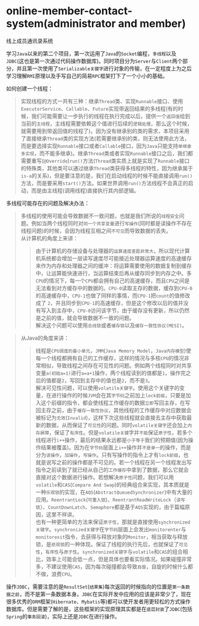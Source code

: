 # online-member-contact-system(administrator and member)
线上成员通讯录系统
  
学习`Java`以来的第二个项目，第一次运用了`Java`的`Socket`编程，`多线程`以及`JDBC`(这也是第一次通过代码操作数据库)。同时项目分为`Server`与`Client`两个部分，并且第一次使用了`Serializable关键字`进行对象的传输，在一定程度上为之后学习理解`RMI`原理以及手写自己的简易`RPC`框架打下了一个小小的基础。  
  
如何创建一个线程：  
>实现线程的方式一共有三种：继承`Thread`类、实现`Runnable`接口、使用`ExecutorService`、`Callable`、`Future`实现带返回结果的多线程(有的时候，我们可能需要让一步执行的线程在执行完成以后，提供一个`返回值`给到当前的`主线程`，主线程需要依赖这个值进行后续的`逻辑处理`，那么这个时候，就需要用到带返回值的线程了)。因为没有继承别的类的需求，本项目采用了直接继承`Thread`类的实现方法(若需要继承别的类，则无法使用此方法，而是要选择实现`Runnable`接口或者`Callable`接口，因为`Java`只能支持`单继承多实现`，而不能多继承)。继承`Thread`类或者实现`Runnable`接口之后，我们都需要重写(`@Override`)`run()`方法(`Thread`类实质上就是实现了`Runnable`接口的特殊类，其他类可以通过继承`Thread`类获得多线程的特性，因为继承属于`is-a`的关系)，但是要注意的是，我们在启动线程的时候不能直接调用`run()`方法，而是要采用`start()`方法。如果世界调用`run()`方法线程不会真正的启动，而是由主线程(调用线程)直接执行其内部逻辑。  
  
多线程可能存在的问题及解决办法：  
>多线程的使用可能会导致数据不一致问题，也就是我们所说的`线程安全`问题。例如当两个线程同时对`同一个共享变量`进行`写操作`(同时都是读操作不存在线程问题)的时候，会因为线程互相之间`不可见`而导致数据的丢失。  
从计算机的角度上来讲：  
>>由于计算机的存储设备与处理器的`运算速度差距非常大`，所以现代计算机系统都会增加一层读写速度尽可能接近处理器运算速度的高速缓存来作为内存和处理器之间的缓冲：将运算需要使用的数据复制到缓存中，让运算能快速进行，当运算结束后再从缓存同步到内存之中。多`CPU`的情况下，每一个`CPU`都会拥有自己的高速缓存，而且`CPU`之间是无法看到对方缓存中的数据的。`CPU-0`读取主存的数据，缓存到`CPU-0`的高速缓存中，`CPU-1`也做了同样的事情，而`CPU-1`把`count`的值修改成了 `2`，并且同步到`CPU-1`的高速缓存，但是这个修改以后的值并没有写入到主存中，`CPU-0`访问该字节，由于缓存没有更新，所以仍然是之前的值，就会导致数据不一致的问题。  
解决这个问题可以使用`总线锁`或者`缓存锁`以及`缓存一致性协议(MESI)`。
  
>从Java的角度来讲：
>>线程是`CPU调度的最小单元`，`JMM`(`Java Memory Model`，`Java内存模型`)使每一个线程都拥有自己的工作缓存，这样的情况与多核`CPU`的情况非常相似，导致线程之间存在可见性的问题。例如两个线程同时对共享变量`a(初始a=1)`进行`a=a+1`操作，两个线程读到的值都是`1`，操作完之后的值都是`2`，写回到主存中的值也是`2`，而不是`3`。  
解决可见性问题，可以使用`volatile关键字`。使用这个关键字的变量，在进行操作的时候`JVM`会在其`字节码`之前加上`lock前缀`，只要是加入这个前缀的指令，都会使线程工作缓存的数据`立即`写回主存，在写回主存之前，由于`缓存一致性协议`，其他线程的工作缓存中对应数据会被标记为`无效`(`Invalid`)，这样下次这些线程就会直接去主存中获取最新的数据，从而保证了`可见性`的问题。同时`volatile关键字`还会加上`内存屏障`，保证了`有序性`。但是`volatile关键`字并`不能`保证`原子性`，若多个线程进行`i++`操作，最后的结果永远都是`小于等于`我们的预期值(因为操作结果被覆盖)。因为在`字节码`层面上`i++`操作并`不是单一`的操作，而是分为`读操作`，`加操作`，`写操作`。只有写操作的指令上才有`lock前缀`，也就是说写之前的操作都是不可见的。若一个线程在另一个线程发出写指令之前读到了就已经从自己的`工作缓存`中拿到了数据，那么它就会直接对这个数据进行操作。若想解决`原子性`问题，我们可以用`volatile`和`CAS`(`Compare And Swap`)的经典组合来实现，其本质就是一种`乐观锁`的实现，在`AQS`(`AbstractQueuedSynchronizer`)中有大量的应用。`ReentrantLock`(`可重入锁`)、`ReentrantReadWriteLock`（`读写锁`）、`CountDownLatch`、`Semaphore`都是基于`AQS`实现的，由于篇幅原因，这里不祥讲。  
也有一种更简单的方法来保证`原子性`，那就是直接使用`synchronized关键字`。`synchronized关键字`在`字节码`层面上会发出`monitorenter`与`monitorexit`指令，去获得与释放对象的`Monitor`，相当获取与释放锁，是`悲观锁`的一种体现。保证了线程的执行先后，也就保证了`可见性`，`有序性`与`原子性`。`synchronized关键字`与`volatile`和`CAS`的组合相比，效率上可能会低一点，但是具体也要看实际情况。如果碰撞非常多，不建议使用`CAS`，因为每次碰撞都会导致`自旋`，自旋的时候什么都不做，浪费`CPU`。

操作`JDBC`，需要注意的是`ResultSet`(`结果集`)每次返回的时候指向的位置是`第一条数据之前`，而不是第一条数据本身。`JDBC`在实际开发中应用的应该是非常少了，现在很多优秀的`ORM`框架(`Hibernate`、`Mybatis`等)都可以使开发者用更轻松的方式操作数据库。但是需要了解的是，这些框架的实现原理其实都是在`底层封装`了`JDBC`(包括`Spring`的`事务回滚`)，实际上还是`JDBC`在进行操作。
